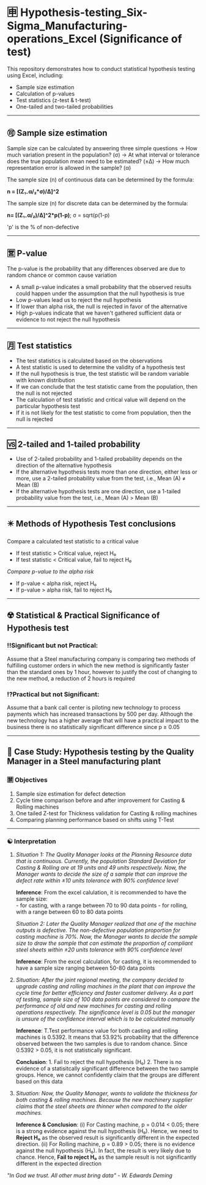 # 🈸 Hypothesis-testing_Six-Sigma_Manufacturing-operations_Excel (Significance of test)
This repository demonstrates how to conduct statistical hypothesis testing using Excel, including: 
- Sample size estimation
- Calculation of p-values
- Test statistics (z-test & t-test)
- One-tailed and two-tailed probabilities

---

## 🉑 Sample size estimation
Sample size can be calculated by answering three simple questions
-> How much variation present in the population? (σ)
-> At what interval or tolerance does the true population mean need to be estimated? (±Δ)
-> How much representation error is allowed in the sample? (α)

The sample size (n) of continuous data can be determined by the formula: 

**n = [(Z₁₋α/₂*σ)/Δ]^2**

The sample size (n) for discrete data can be determined by the formula:

**n= [(Z₁₋α/₂)/Δ]^2*p(1-p)**; σ = sqrt(p(1-p)

'p' is the % of non-defective

---

## 🈺 P-value
The p-value is the probability that any differences observed are due to random chance or common cause variation
- A small p-value indicates a small probability that the observed results could happen under the assumption that the null hypothesis is true
- Low p-values lead us to reject the null hypothesis
- If lower than alpha risk, the null is rejected in favor of the alternative
- High p-values indicate that we haven't gathered sufficient data or evidence to not reject the null hypothesis

---

## 🈷️ Test statistics
- The test statistics is calculated based on the observations
- A test statistic is used to determine the validity of a hypothesis test
- If the null hypothesis is true, the test statistic will be random variable with known distribution
- If we can conclude that the test statistic came from the population, then the null is not rejected
- The calculation of test statistic and critical value will depend on the particular hypothesis test
- If it is not likely for the test statistic to come from population, then the null is rejected

---

## 🆚 2-tailed and 1-tailed probability
- Use of 2-tailed probability and 1-tailed probability depends on the direction of the alternative hypothesis
- If the alternative hypothesis tests more than one direction, either less or more, use a 2-tailed probability value from the test, i.e., Mean (A) ≠ Mean (B)
- If the alternative hypothesis tests are one direction, use a 1-tailed probability value from the test, i.e., Mean (A) > Mean (B)

---

## ✴️ Methods of Hypothesis Test conclusions
Compare a calculated test statistic to a critical value
- If test statistic > Critical value, reject H₀
- If test statistic < Critical value, fail to reject H₀

*Compare p-value to the alpha risk*

- If p-value < alpha risk, reject H₀
- If p-value > alpha risk, fail to reject H₀

---

## ☢️ Statistical & Practical Significance of Hypothesis test
### ‼️Significant but not Practical:
Assume that a Steel manufacturing company is comparing two methods of fulfilling customer orders in which the new method is significantly faster than the standard ones by 1 hour, however to justify the cost of changing to the new method, a reduction of 2 hours is required

### ⁉️Practical but not Significant:
Assume that a bank call center is piloting new technology to process payments which has increased transactions by 500 per day. Although the new technology has a higher average that will have a practical impact to the business there is no statistically significant difference since p ≥ 0.05

---

## 🛃 Case Study: Hypothesis testing by the Quality Manager in a Steel manufacturing plant
### 🈲 Objectives

1. Sample size estimation for defect detection
2. Cycle time comparison before and after improvement for Casting & Rolling machines
3. One tailed Z-test for Thickness validation for Casting & rolling machines
4. Comparing planning performance based on shifts using T-Test

---

### ☯️ Interpretation

1. *Situation 1: The Quality Manager looks at the Planning Resource data that is continuous. Currently, the population Standard Deviation for Casting & Rolling are at 19 units and 49 units respectively. Now, the Manager wants to decide the size of a sample that can improve the defect rate within ±10 units tolerance with 90% confidence level*

      **Inference**: From the excel calulation, it is recommended to have the sample size:  
                     - for casting, with a range between 70 to 90 data points
                     - for rolling, with a range between 60 to 80 data points

   *Situation 2: Later the Quality Manager realized that one of the machine outputs is defective. The non-defective population proportion for casting machine is 70%. Now, the Manager wants to decide the sample size to draw the sample that can estimate the proportion of compliant steel sheets within ±20 units tolerance with 90% confidence level*

      **Inference**: From the excel calculation, for casting, it is recommended to have a sample size ranging between 50-80 data points

2. *Situation: After the joint regional meeting, the company decided to upgrade casting and rolling machines in the plant that can improve the cycle time for better efficiency and faster customer delivery. As a part of testing, sample size of 100 data points are considered to compare the performance of old and new machines for casting and rolling operations respectively. The significance level is 0.05 but the manager is unsure of the confidence interval which is to be calculated manually*
   
      **Inference**: T.Test performance value for both casting and rolling machines is 0.5392. It means that 53.92% probability that the difference observed between the two                      samples is due to random chance. Since 0.5392 > 0.05, it is not statistically significant.
   
      **Conclusion**: 1. Fail to reject the null hypothesis (H₀)
                      2. There is no evidence of a statisitcally significant difference between the two sample groups. Hence, we cannot confidently claim that the groups                             are different based on this data

3. *Situation: Now, the Quality Manager, wants to validate the thickness for both casting & rolling machines. Because the new machinery supplier claims that the steel sheets are thinner when compared to the older machines.*

      **Inference & Conclusion**: (i) For Casting machine, p = 0.014 < 0.05; there is a strong evidence against the null hypothesis (H₀). Hence, we need to **Reject H₀** as                                       the observed result is significantly different in the expected direction.
                                  (ii) For Rolling machine, p = 0.89 > 0.05; there is no evidence against the null hypothesis (H₀). In fact, the result is very likely due                                          to chance. Hence, **Fail to reject H₀** as the sample result is not significantly different in the expected direction


*"In God we trust. All other must bring data" - W. Edwards Deming*
